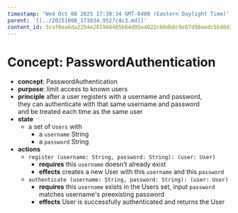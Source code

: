 ```yaml
---
timestamp: 'Wed Oct 08 2025 17:38:34 GMT-0400 (Eastern Daylight Time)'
parent: '[[../20251008_173834.9527c4c3.md]]'
content_id: 3caf0ea6da2254e281968465b64d95e4022c60db0c9e87d98eedc5b40d19cc84
---
```


# Concept: PasswordAuthentication

* **concept**: PasswordAuthentication
* **purpose**: limit access to known users
* **principle** after a user registers with a username and password, <br>they can authenticate with that same username and password <br>and be treated each time as the same user
* **state**
  * a set of `Users` with
    * a `username` String
    * a `password` String
* **actions**
  * `register (username: String, password: String): (user: User)`
    * **requires** this `username` doesn't already exist
    * **effects** creates a new User with this `username` and this `password`
  * `authenticate (username: String, password: String): (user: User)`
    * **requires** this `username` exists in the Users set, input `password` matches username's preexisting password
    * **effects** User is successfully authenticated and returns the User
